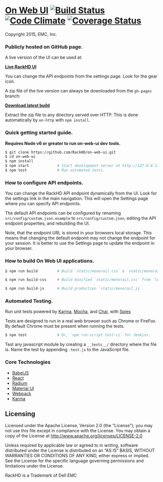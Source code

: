 # [On Web UI](http://rackhd.github.io/on-web-ui) [![Build Status](https://travis-ci.org/RackHD/on-web-ui.svg?branch=master)](https://travis-ci.org/RackHD/on-web-ui) [![Code Climate](https://codeclimate.com/github/RackHD/on-web-ui/badges/gpa.svg)](https://codeclimate.com/github/RackHD/on-web-ui) [![Coverage Status](https://coveralls.io/repos/RackHD/on-web-ui/badge.svg?branch=master&service=github)](https://coveralls.io/github/RackHD/on-web-ui?branch=master)

Copyright 2015, EMC, Inc.

### Publicly hosted on GitHub page.

A live version of the UI can be used at:

**[Live RackHD UI](http://rackhd.github.io/on-web-ui)**

You can change the API endpoints from the settings page. Look for the gear icon.

A zip file of the live version can always be downloaded from the `gh-pages` branch:

**[Download latest build](https://github.com/RackHD/on-web-ui/archive/gh-pages.zip)**

Extract the zip file to any directory served over HTTP. This is done automatically by `on-http` with `npm install`.

### Quick getting started guide.

**Requires Node v6 or greater to run on-web-ui dev tools.**

```bash
$ git clone https://github.com/RackHD/on-web-ui.git
$ cd on-web-ui
$ npm install
$ npm start             # Start development server at http://127.0.0.1:3000.
$ npm test              # Run automated tests.
```

### How to configure API endpoints.

You can change the RackHD API endpoint dynamically from the UI. Look for the settings link in the main navigation. This will open the Settings page where you can specify API endpoints.

The default API endpoints can be configured by renaming `src/config/custom.json.example` to `src/config/custom.json`, editing the  API endpoint properties, and rebuilding the UI.

Note, that the endpoint URL is stored in your browsers local storage. This means that changing the default endpoint may not change the endpoint for your session. It is better to use the Settings page to update the endpoint in your browser.

### How to build On Web UI applications.

```bash
$ npm run build         # Build `static/monorail.css` & `static/monorail.js` for production.
```

```bash
$ npm run build-css     # Build minified `static/monorail.css` from `less/monorail.less`.
```

```bash
$ npm run build-js      # Build production `static/monorail.js`.
```

### Automated Testing.

Run unit tests powered by [Karma](http://karma-runner.github.io/), [Mocha](http://mochajs.org/), and [Chai](http://chaijs.com/), with [Spies](https://github.com/chaijs/chai-spies)

Tests are designed to run in a real web browser such as Chrome or FireFox. By default Chrome must be present when running the tests.

```bash
$ npm test              # Or, `npm run-script test-ci` for Jenkins.
```

Test any javascript module by creating a `__tests__/` directory where
the file is. Name the test by appending `-test.js` to the JavaScript file.

### Core Technologies
 * [BabelJS](http://babeljs.io/docs/learn-es2015/#ecmascript-6-features')
 * [React](https://facebook.github.io/react/docs/getting-started.html)
 * [Radium](http://projects.formidablelabs.com/radium/)
 * [Material UI](http://material-ui.com/#/components/appbar)
 * [Webpack](http://webpack.github.io/)
 * [Karma](http://karma-runner.github.io/)


## Licensing

Licensed under the Apache License, Version 2.0 (the “License”); you may not use this file except in compliance with the License. You may obtain a copy of the License at http://www.apache.org/licenses/LICENSE-2.0

Unless required by applicable law or agreed to in writing, software distributed under the License is distributed on an “AS IS” BASIS, WITHOUT WARRANTIES OR CONDITIONS OF ANY KIND, either express or implied. See the License for the specific language governing permissions and limitations under the License.

RackHD is a Trademark of Dell EMC
